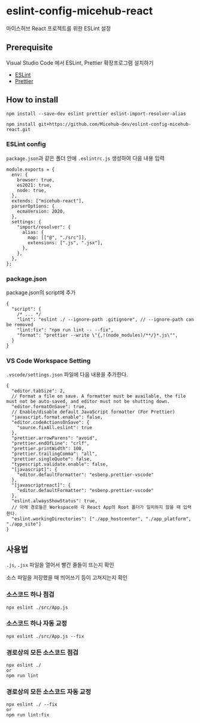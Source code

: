 # eslint-config-micehub-react
마이스허브 React 프로젝트를 위한 ESLint 설정

## Prerequisite
Visual Studio Code 에서 ESLint, Prettier 확장프로그램 설치하기

* [ESLint](https://marketplace.visualstudio.com/items?itemName=dbaeumer.vscode-eslint)
* [Prettier](https://marketplace.visualstudio.com/items?itemName=esbenp.prettier-vscode)


## How to install
```
npm install --save-dev eslint prettier eslint-import-resolver-alias
```

```
npm install git+https://github.com/Micehub-dev/eslint-config-micehub-react.git
```

### ESLint config
`package.json`과 같은 폴더 안에 `.eslintrc.js` 생성하여 다음 내용 입력
```
module.exports = {
  env: {
    browser: true,
    es2021: true,
    node: true,
  },
  extends: ["micehub-react"],
  parserOptions: {
    ecmaVersion: 2020,
  },
  settings: {
    "import/resolver": {
      alias: {
        map: [["@", "./src"]],
        extensions: [".js", ".jsx"],
      },
    },
  },
};

```

### package.json
package.json의 script에 추가
```
{
  "script": {
    /* ... */
    "lint": "eslint ./ --ignore-path .gitignore", // --ignore-path can be removed
    "lint:fix": "npm run lint -- --fix",
    "format": "prettier --write \"{,!(node_modules)/**/}*.js\"",
  }
}
```

### VS Code Workspace Setting
`.vscode/settings.json` 파일에 다음 내용을 추가한다.
```
{
  "editor.tabSize": 2,
  // Format a file on save. A formatter must be available, the file must not be auto-saved, and editor must not be shutting down.
  "editor.formatOnSave": true,
  // Enable/disable default JavaScript formatter (For Prettier)
  "javascript.format.enable": false,
  "editor.codeActionsOnSave": {
    "source.fixAll.eslint": true
  },
  "prettier.arrowParens": "avoid",
  "prettier.endOfLine": "crlf",
  "prettier.printWidth": 100,
  "prettier.trailingComma": "all",
  "prettier.singleQuote": false,
  "typescript.validate.enable": false,
  "[javascript]": {
    "editor.defaultFormatter": "esbenp.prettier-vscode"
  },
  "[javascriptreact]": {
    "editor.defaultFormatter": "esbenp.prettier-vscode"
  },
  "eslint.alwaysShowStatus": true,
  // 아래 경로들은 Workspace와 각 React App의 Root 폴더가 일치하지 않을 때 입력한다.
  "eslint.workingDirectories": ["./app_hostcenter", "./app_platform", "./app_site"]
}
```

## 사용법
`.js`, `.jsx` 파일을 열어서 빨간 줄들이 뜨는지 확인

소스 파일을 저장했을 때 띄어쓰기 등이 고쳐지는지 확인

### 소스코드 하나 점검
```
npx eslint ./src/App.js
```
### 소스코드 하나 자동 교정
```
npx eslint ./src/App.js --fix
```
### 경로상의 모든 소스코드 점검
```
npx eslint ./
or
npm run lint
```
### 경로상의 모든 소스코드 자동 교정
```
npx eslint ./ --fix
or
npm run lint:fix
```